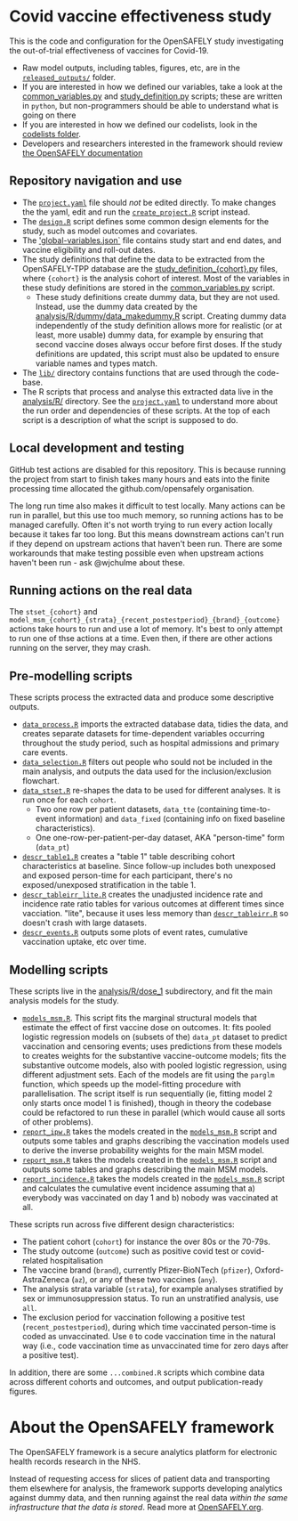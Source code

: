 # Covid vaccine effectiveness study

This is the code and configuration for the OpenSAFELY study investigating the out-of-trial effectiveness of vaccines for Covid-19. 

* Raw model outputs, including tables, figures, etc, are in the [`released_outputs/`](./released_outputs) folder.
* If you are interested in how we defined our variables, take a look at the [common_variables.py](./analysis/common_variables.py) and [study_definition.py](./analysis/study_definition_over80s.py) scripts; these are written in `python`, but non-programmers should be able to understand what is going on there
* If you are interested in how we defined our codelists, look in the [codelists folder](./codelists/).
* Developers and researchers interested in the framework should review [the OpenSAFELY documentation](https://docs.opensafely.org)

## Repository navigation and use

* The [`project.yaml`](./project.yaml) file should _not_ be edited directly. To make changes the the yaml, edit and run the [`create_project.R`](./create_project.R) script instead. 
* The [`design.R`](analysis/R/design.R) script defines some common design elements for the study, such as model outcomes and covariates. 
* The ['global-variables.json`](analysis/global-variables.json) file contains study start and end dates, and vaccine eligibility and roll-out dates.
* The study definitions that define the data to be extracted from the OpenSAFELY-TPP database are the [study_definition_{cohort}.py](./analysis/) files, where `{cohort}` is the analysis cohort of interest. Most of the variables in these study definitions are stored in the [common_variables.py](./analysis/common_variables.py) script. 
  * These study definitions create dummy data, but they are not used. Instead, use the dummy data created by the [analysis/R/dummy/data_makedummy.R](./analysis/R/dummy/data_makedummy.R) script. Creating dummy data independently of the study definition allows more for realistic (or at least, more usable) dummy data, for example by ensuring that second vaccine doses always occur before first doses. If the study definitions are updated, this script must also be updated to ensure variable names and types match. 
* The [`lib/`](./lib) directory contains functions that are used through the code-base.
* The R scripts that process and analyse this extracted data live in the [analysis/R/](./analysis/R/) directory. See the [`project.yaml`](./project.yaml) to understand more about the run order and dependencies of these scripts. At the top of each script is a description of what the script is supposed to do. 

## Local development and testing

GitHub test actions are disabled for this repository. This is because running the project from start to finish takes many hours and eats into the finite processing time allocated the github.com/opensafely organisation. 

The long run time also makes it difficult to test locally. Many actions can be run in parallel, but this use too much memory, so running actions has to be managed carefully. Often it's not worth trying to run every action locally because it takes far too long. But this means downstream actions can't run if they depend on upstream actions that haven't been run. There are some workarounds that make testing possible even when upstream actions haven't been run - ask @wjchulme about these.

## Running actions on the real data

The `stset_{cohort}` and `model_msm_{cohort}_{strata}_{recent_postestperiod}_{brand}_{outcome}` actions take hours to run and use a lot of memory. It's best to only attempt to run one of thse actions at a time. Even then, if there are other actions running on the server, they may crash.

## Pre-modelling scripts

These scripts process the extracted data and produce some descriptive outputs.
* [`data_process.R`](./analysis/R/data_process.R) imports the extracted database data, tidies the data, and creates separate datasets for time-dependent variables occurring throughout the study period, such as hospital admissions and primary care events.
* [`data_selection.R`](./analysis/R/data_selection.R) filters out people who sould not be included in the main analysis, and outputs the data used for the inclusion/exclusion flowchart.
* [`data_stset.R`](./analysis/data_stset.R) re-shapes the data to be used for different analyses. It is run once for each `cohort`.
  * Two one row per patient datasets, `data_tte` (containing time-to-event information) and `data_fixed` (containing info on fixed baseline characteristics).
  * One one-row-per-patient-per-day dataset, AKA "person-time" form (`data_pt`)
* [`descr_table1.R`](./analysis/R/descr_table1.R) creates a "table 1" table describing cohort characteristics at baseline. Since follow-up includes both unexposed and exposed person-time for each participant, there's no exposed/unexposed stratification in the table 1. 
* [`descr_tableirr_lite.R`](./analysis/R/descr_tableirr_lite.R) creates the unadjusted incidence rate and incidence rate ratio tables for various outcomes at different times since vacciation. "lite", because it uses less memory than [`descr_tableirr.R`](./analysis/R/descr_tableirr.R) so doesn't crash with large datasets.
* [`descr_events.R`](./analysis/R/descr_table1.R) outputs some plots of event rates, cumulative vaccination uptake, etc over time. 


## Modelling scripts

These scripts live in the [analysis/R/dose_1](./analysis/R/dose_1) subdirectory, and fit the main analysis models for the study.

* [`models_msm.R`](./analysis/dose_1/models_msm.R). This script fits the marginal structural models that estimate the effect of first vaccine dose on outcomes. It: fits pooled logistic regression models on (subsets of the) `data_pt` dataset to predict vaccination and censoring events; uses predictions from these models to creates weights for the substantive vaccine-outcome models; fits the substantive outcome models, also with pooled logistic regression, using different adjustment sets. Each of the models are fit using the `parglm` function, which speeds up the model-fitting procedure with parallelisation. The script itself is run sequentially (ie, fitting model 2 only starts once model 1 is finished), though in theory the codebase could be refactored to run these in parallel (which would cause all sorts of other problems).
* [`report_ipw.R`](./analysis/dose_1/report_ipw.R) takes the models created in the [`models_msm.R`](./analysis/dose_1/models_msm.R) script and outputs some tables and graphs describing the vaccination models used to derive the inverse probability weights for the main MSM model. 
* [`report_msm.R`](./analysis/dose_1/report_msm.R) takes the models created in the [`models_msm.R`](./analysis/dose_1/models_msm.R) script and outputs some tables and graphs describing the main MSM models. 
* [`report_incidence.R`](./analysis/dose_1/report_incidence.R) takes the models created in the [`models_msm.R`](./analysis/dose_1/models_msm.R) script and calculates the cumulative event incidence assuming that a) everybody was vaccinated on day 1 and b) nobody was vaccinated at all.

These scripts run across five different design characteristics:
  * The patient cohort (`cohort`) for instance the over 80s or the 70-79s.
  * The study outcome (`outcome`) such as positive covid test or covid-related hospitalisation
  * The vaccine brand (`brand`), currently Pfizer-BioNTech (`pfizer`), Oxford-AstraZeneca (`az`), or any of these two vaccines (`any`).
  * The analysis strata variable (`strata`), for example analyses stratified by sex or immunosuppression status. To run an unstratified analysis, use `all`.
  * The exclusion period for vaccination following a positive test (`recent_postestperiod`), during which time vaccinated person-time is coded as unvaccinated. Use `0` to code vaccination time in the natural way (i.e., code vaccination time as unvaccinated time for zero days after a positive test).

In addition, there are some `...combined.R` scripts which combine data across different cohorts and outcomes, and output publication-ready figures. 

# About the OpenSAFELY framework

The OpenSAFELY framework is a secure analytics platform for
electronic health records research in the NHS.

Instead of requesting access for slices of patient data and
transporting them elsewhere for analysis, the framework supports
developing analytics against dummy data, and then running against the
real data *within the same infrastructure that the data is stored*.
Read more at [OpenSAFELY.org](https://opensafely.org).
